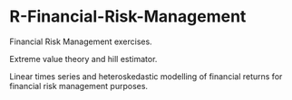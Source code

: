 # R-Financial-Risk-Management

Financial Risk Management exercises. 

Extreme value theory and hill estimator. 

Linear times series and heteroskedastic modelling of financial returns for financial risk management purposes.
